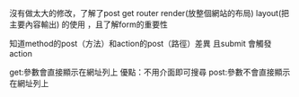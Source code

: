 沒有做太大的修改，了解了post get router render(放整個網站的布局) layout(把主要內容輸出) 的使用 ，且了解form的重要性

知道method的post（方法）和action的post（路徑）差異
且submit 會觸發action

get:參數會直接顯示在網址列上   優點：不用介面即可搜尋
post:參數不會直接顯示在網址列上
